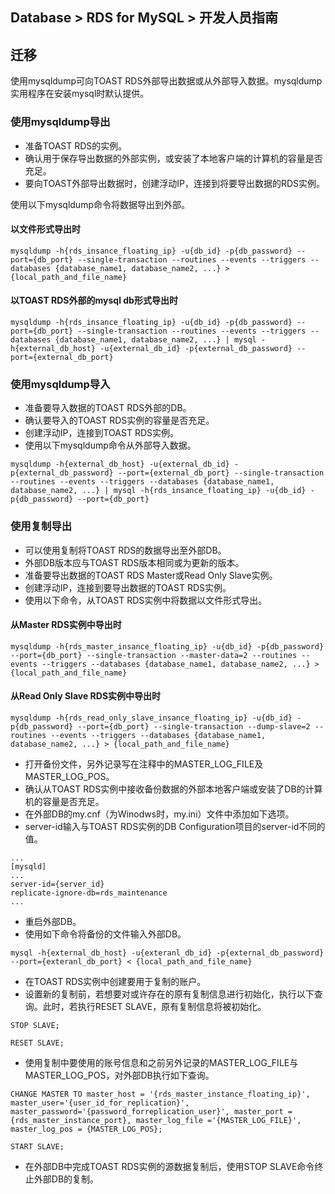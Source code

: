 ## Database > RDS for MySQL > 开发人员指南

## 迁移

使用mysqldump可向TOAST RDS外部导出数据或从外部导入数据。mysqldump实用程序在安装mysql时默认提供。

### 使用mysqldump导出

* 准备TOAST RDS的实例。
* 确认用于保存导出数据的外部实例，或安装了本地客户端的计算机的容量是否充足。
* 要向TOAST外部导出数据时，创建浮动IP，连接到将要导出数据的RDS实例。

使用以下mysqldump命令将数据导出到外部。

####  以文件形式导出时
```
mysqldump -h{rds_insance_floating_ip} -u{db_id} -p{db_password} --port={db_port} --single-transaction --routines --events --triggers --databases {database_name1, database_name2, ...} > {local_path_and_file_name}
```

#### 以TOAST RDS外部的mysql db形式导出时
```
mysqldump -h{rds_insance_floating_ip} -u{db_id} -p{db_password} --port={db_port} --single-transaction --routines --events --triggers --databases {database_name1, database_name2, ...} | mysql -h{external_db_host} -u{external_db_id} -p{external_db_password} --port={external_db_port}
```

### 使用mysqldump导入

* 准备要导入数据的TOAST RDS外部的DB。
* 确认要导入的TOAST RDS实例的容量是否充足。
* 创建浮动IP，连接到TOAST RDS实例。
* 使用以下mysqldump命令从外部导入数据。

```
mysqldump -h{external_db_host} -u{external_db_id} -p{external_db_password} --port={external_db_port} --single-transaction --routines --events --triggers --databases {database_name1, database_name2, ...} | mysql -h{rds_insance_floating_ip} -u{db_id} -p{db_password} --port={db_port} 
```

### 使用复制导出

* 可以使用复制将TOAST RDS的数据导出至外部DB。
* 外部DB版本应与TOAST RDS版本相同或为更新的版本。
* 准备要导出数据的TOAST RDS Master或Read Only Slave实例。
* 创建浮动IP，连接到要导出数据的TOAST RDS实例。
* 使用以下命令，从TOAST RDS实例中将数据以文件形式导出。

#### 从Master RDS实例中导出时

```
mysqldump -h{rds_master_insance_floating_ip} -u{db_id} -p{db_password} --port={db_port} --single-transaction --master-data=2 --routines --events --triggers --databases {database_name1, database_name2, ...} > {local_path_and_file_name}
```

#### 从Read Only Slave RDS实例中导出时

```
mysqldump -h{rds_read_only_slave_insance_floating_ip} -u{db_id} -p{db_password} --port={db_port} --single-transaction --dump-slave=2 --routines --events --triggers --databases {database_name1, database_name2, ...} > {local_path_and_file_name}
```

* 打开备份文件，另外记录写在注释中的MASTER_LOG_FILE及MASTER_LOG_POS。
* 确认从TOAST RDS实例中接收备份数据的外部本地客户端或安装了DB的计算机的容量是否充足。
* 在外部DB的my.cnf（为Winodws时，my.ini）文件中添加如下选项。
* server-id输入与TOAST RDS实例的DB Configuration项目的server-id不同的值。

```
...
[mysqld]
...
server-id={server_id}
replicate-ignore-db=rds_maintenance
...
```

* 重启外部DB。
* 使用如下命令将备份的文件输入外部DB。

```
mysql -h{external_db_host} -u{exteranl_db_id} -p{external_db_password} --port={exteranl_db_port} < {local_path_and_file_name}
```

* 在TOAST RDS实例中创建要用于复制的账户。
* 设置新的复制前，若想要对或许存在的原有复制信息进行初始化，执行以下查询。此时，若执行RESET SLAVE，原有复制信息将被初始化。

```
STOP SLAVE;

RESET SLAVE;
```

* 使用复制中要使用的账号信息和之前另外记录的MASTER_LOG_FILE与MASTER_LOG_POS，对外部DB执行如下查询。

```
CHANGE MASTER TO master_host = '{rds_master_instance_floating_ip}', master_user='{user_id_for_replication}', master_password='{password_forreplication_user}', master_port ={rds_master_instance_port}, master_log_file ='{MASTER_LOG_FILE}', master_log_pos = {MASTER_LOG_POS};

START SLAVE;
```

* 在外部DB中完成TOAST RDS实例的源数据复制后，使用STOP SLAVE命令终止外部DB的复制。
